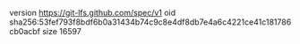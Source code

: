 version https://git-lfs.github.com/spec/v1
oid sha256:53fef793f8bdf6b0a31434b74c9c8e4df8db7e4a6c4221ce41c181786cb0acbf
size 16597

